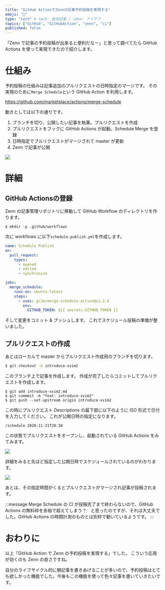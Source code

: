 ```yaml
---
title: "GitHub ActionでZennの記事予約投稿を実現する"
emoji: "📆"
type: "tech" # tech: 技術記事 / idea: アイデア
topics: ["GitHub", "GitHubAction", "zenn", "ci"]
published: false
---
```


「Zenn で記事の予約投稿が出来ると便利だなー」と思って調べてたら GitHub Actions を使って実現できたので紹介します。

# 仕組み

予約投稿の仕組みは記事追加のプルリクエストの日時指定のマージです。
その実現のために`Merge Schedule`という GitHub Action を利用します。

https://github.com/marketplace/actions/merge-schedule

動きとしては以下の通りです。

1. ブランチを切り、公開したい記事を執筆。プルリクエストを作成
2. プルリクエストをフックに GitHub Actions が起動。Schedule Merge を登録
3. 日時指定でプルリクエストがマージされて master が更新
4. Zenn で記事が公開

![](https://storage.googleapis.com/zenn-user-upload/8uuxlktwapge6mnn28cvzyu95rec)


# 詳細

## GitHub Actionsの登録


Zenn の記事管理リポジトリに移動して GitHub Workflow のディレクトリを作ります。

```
$ mkdir -p .github/workflows
```

次に workflows に以下`schedule-publish.yml`を作成します。

```yml
name: Schedule Publish
on:
  pull_request:
    types:
      - opened
      - edited
      - synchronize

jobs:
  merge_schedule:
    runs-on: ubuntu-latest
    steps:
      - uses: gr2m/merge-schedule-action@v1.2.4
        env:
          GITHUB_TOKEN: ${{ secrets.GITHUB_TOKEN }}
```

そして変更をコミット & プッシュします。
これでスケジュール投稿の準備が整いました。

## プルリクエストの作成

あとはローカルで master からプルリクエスト作成用のブランチを切ります。

```bash
$ git checkout -b introduce-xvim2
```
このブランチ上で記事を作成します。
作成が完了したらコミットしてプルリクエストを作成します。

```
$ git add introduce-xvim2.md
$ git commmit -m "feat: introduce-xvim2"
$ git push --set-upstream origin introduce-xvim2
```

この時にプルリクエスト Descriptions の最下部に以下のように ISO 形式で日付を入力してください。
これが公開日時の指定になります。

```
/schedule 2020-11-21T20:30
```

この状態でプルリクエストをオープンし、起動されている GitHub Actions をみてみます。

![](https://storage.googleapis.com/zenn-user-upload/sn2p1i10c090ykys61xe1me7band)

詳細をみると先ほど指定した公開日時でスケジュールされているのがわかります。

![](https://storage.googleapis.com/zenn-user-upload/phk5d1q2y6lvi43bpiki6yjjoukx)

あとは、その指定時間がくるとプルリクエストがマージされ記事が投稿されます。

:::message
Merge Schedule の CI が投稿完了まで終わらないので、GitHub Actions の無料枠を余裕で超えてしまう？　と思ったのですが、それは大丈夫でした。GitHub Actions の時間計測のものとは別枠で動いているようです。
:::

# おわりに

以上「GitHub Action で Zenn の予約投稿を実現する」でした。
こういう応用が効くのも Zenn の良さですね。

自分のライフサイクル的に朝記事を書きあげることが多いので、予約投稿はとても欲しかった機能でした。今後もこの機能を使って色々記事を書いていきたいです。